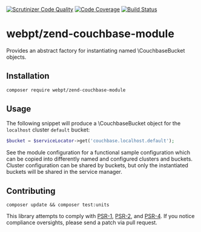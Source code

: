 [![Scrutinizer Code Quality](https://scrutinizer-ci.com/g/webpt/zend-couchbase-module/badges/quality-score.png?b=master)](https://scrutinizer-ci.com/g/webpt/zend-couchbase-module/?branch=master)
[![Code Coverage](https://scrutinizer-ci.com/g/webpt/zend-couchbase-module/badges/coverage.png?b=master)](https://scrutinizer-ci.com/g/webpt/zend-couchbase-module/?branch=master)
[![Build Status](https://travis-ci.org/webpt/zend-couchbase-module.svg?branch=master)](https://travis-ci.org/webpt/zend-couchbase-module)

# webpt/zend-couchbase-module

Provides an abstract factory for instantiating named \CouchbaseBucket objects.

## Installation
```bash
composer require webpt/zend-couchbase-module
```

## Usage

The following snippet will produce a \CouchbaseBucket object for the `localhost` cluster `default` bucket:

```php
$bucket = $serviceLocator->get('couchbase.localhost.default');
```

See the module configuration for a functional sample configuration which can be copied into differently named and configured clusters and buckets.
Cluster configuration can be shared by buckets, but only the instantiated buckets will be shared in the service manager.

## Contributing
```
composer update && composer test:units
```

This library attempts to comply with [PSR-1][], [PSR-2][], and [PSR-4][]. If
you notice compliance oversights, please send a patch via pull request.

[PSR-1]: https://github.com/php-fig/fig-standards/blob/master/accepted/PSR-1-basic-coding-standard.md
[PSR-2]: https://github.com/php-fig/fig-standards/blob/master/accepted/PSR-2-coding-style-guide.md
[PSR-4]: https://github.com/php-fig/fig-standards/blob/master/accepted/PSR-4-autoloader.md
